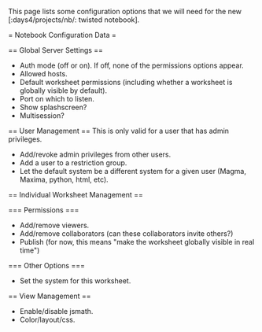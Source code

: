 This page lists some configuration options that we will need for the new [:days4/projects/nb/: twisted notebook].

= Notebook Configuration Data =

== Global Server Settings ==
 * Auth mode (off or on). If off, none of the permissions options appear.
 * Allowed hosts.
 * Default worksheet permissions (including whether a worksheet is globally visible by default).
 * Port on which to listen.
 * Show splashscreen?
 * Multisession?

== User Management ==
This is only valid for a user that has admin privileges.

 * Add/revoke admin privileges from other users.
 * Add a user to a restriction group.
 * Let the default system be a different system for a given user (Magma, Maxima, python, html, etc).

== Individual Worksheet Management ==
 
=== Permissions ===
 * Add/remove viewers.
 * Add/remove collaborators (can these collaborators invite others?)
 * Publish (for now, this means "make the worksheet globally visible in real time")

=== Other Options ===
 * Set the system for this worksheet.

== View Management ==
 * Enable/disable jsmath.
 * Color/layout/css.

